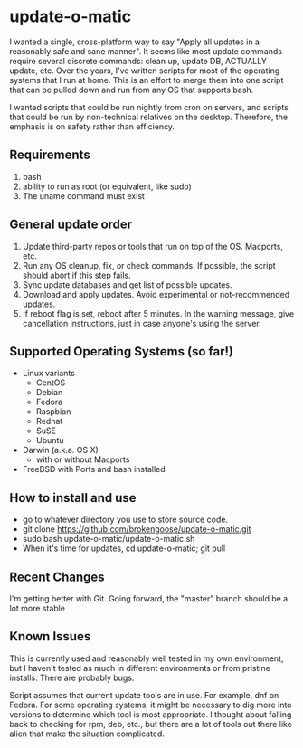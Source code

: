 # update-o-matic

I wanted a single, cross-platform way to say "Apply all updates in a reasonably
safe and sane manner".  It seems like most update commands require several
discrete commands: clean up, update DB, ACTUALLY update, etc.
Over the years, I've written scripts for most of the
operating systems that I run at home. This is an effort to merge them into
one script that can be pulled down and run from any OS that supports bash.

I wanted scripts that could be run nightly from cron on servers, and scripts
that could be run by non-technical relatives on the desktop. Therefore, the
emphasis is on safety rather than efficiency.

## Requirements
1. bash
2. ability to run as root (or equivalent, like sudo)
3. The uname command must exist

## General update order
1. Update third-party repos or tools that run on top of the OS. Macports, etc.
2. Run any OS cleanup, fix, or check commands. If possible, the script should
   abort if this step fails.
3. Sync update databases and get list of possible updates.
4. Download and apply updates. Avoid experimental or not-recommended updates.
5. If reboot flag is set, reboot after 5 minutes. In the warning message,
   give cancellation instructions, just in case anyone's using the server.

## Supported Operating Systems (so far!)
* Linux variants
  * CentOS
  * Debian
  * Fedora
  * Raspbian
  * Redhat
  * SuSE
  * Ubuntu
* Darwin (a.k.a. OS X)
  * with or without Macports
* FreeBSD with Ports and bash installed

## How to install and use
* go to whatever directory you use to store source code.
* git clone https://github.com/brokengoose/update-o-matic.git
* sudo bash update-o-matic/update-o-matic.sh
* When it's time for updates, cd update-o-matic; git pull

## Recent Changes

I'm getting better with Git. Going forward, the "master" branch should be a lot more stable


## Known Issues

This is currently used and reasonably well tested in my own environment, but
I haven't tested as much in different environments or from pristine installs.
There are probably bugs.

Script assumes that current update tools are in use. For example, dnf on Fedora.
For some operating systems, it might be necessary to dig more into versions
to determine which tool is most appropriate. I thought about falling back to
checking for rpm, deb, etc., but there are a lot of tools out there like alien
that make the situation complicated.


